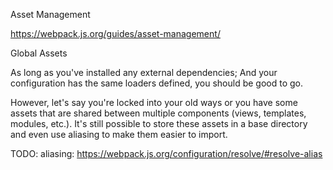 Asset Management

https://webpack.js.org/guides/asset-management/

Global Assets

As long as you've installed any external dependencies;
And your configuration has the same loaders defined, you should be good to go.

However, let's say you're locked into your old ways or you have some assets that are shared between multiple components (views, templates, modules, etc.). It's still possible to store these assets in a base directory and even use aliasing to make them easier to import.

TODO:
aliasing: https://webpack.js.org/configuration/resolve/#resolve-alias
